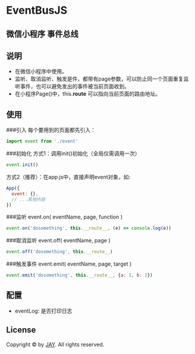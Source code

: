 # EventBusJS
微信小程序 事件总线
-----------------------------------------------

## 说明
* 在微信小程序中使用。
* 监听、取消监听、触发是件，都带有page参数，可以防止同一个页面重复监听事件，也可以避免发出的事件被当前页面收到。
* 在小程序Page()中，this.__route__ 可以指向当前页面的路由地址。

## 使用
###引入
每个要用到的页面都先引入：
``` javascript
import event from './event'
```
###初始化
方式1：调用init()初始化（全局仅需调用一次）
``` javascript
event.init()
```

方式2（推荐）：在app.js中，直接声明event对象，如:
``` javascript
App({
  event: {},
  // ...其他内容
})
```

###监听
event.on( eventName, page, function )
``` javascript
event.on('dosomething', this.__route__, (e) => console.log(e))
```

###取消监听
event.off( eventName, page )
``` javascript
event.off('dosomething', this.__route__)
```

###触发事件
event.emit( eventName, page, target )
``` javascript
event.emit('dosomething', this.__route__, {a: 1, b: 2})
```

## 配置
* eventLog: 是否打印日志

## License
Copyright © by [JAY](blog.oonne.com). All rights reserved.
